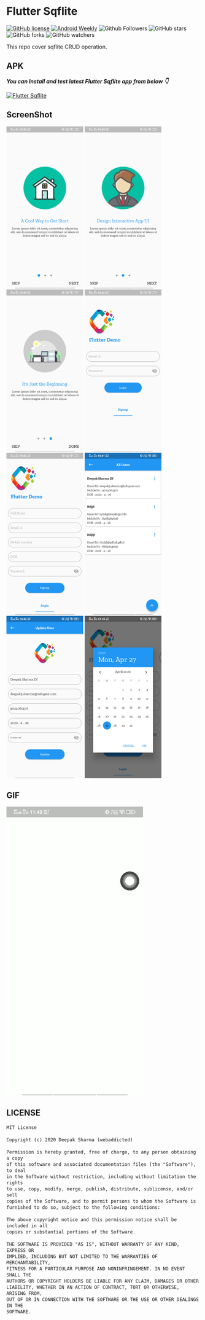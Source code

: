 # Flutter Sqflite

[![GitHub license](https://img.shields.io/badge/License-MIT-blue.svg)](LICENSE)
[![Android Weekly](https://img.shields.io/badge/Android%20Weekly-%23406-2CA3E6.svg?style=flat)](http://androidweekly.net/issues/issue-406)
![Github Followers](https://img.shields.io/github/followers/webaddicted?label=Follow&style=social)
![GitHub stars](https://img.shields.io/github/stars/webaddicted/Flutter-Sqflite?style=social)
![GitHub forks](https://img.shields.io/github/forks/webaddicted/Flutter-Sqflite?style=social)
![GitHub watchers](https://img.shields.io/github/watchers/webaddicted/Flutter-Sqflite?style=social)


This repo cover sqflite CRUD operation. 

## APK

***You can Install and test latest Flutter Sqflite app from below 👇***

[![Flutter Sqflite](https://img.shields.io/badge/Flutter%20Sqflite-Apk-brightgreen.svg?style=for-the-badge&logo=android)](https://github.com/webaddicted/Flutter-Sqflite/tree/master/apk/FlutterSqflite.apk)



## ScreenShot

<img src="screenshot/onboarding1.png" width="200">   <img src="screenshot/onboarding2.png" width="200">
<img src="screenshot/onboarding3.png" width="200">   <img src="screenshot/login.png" width="200">
<img src="screenshot/signup.png" width="200">   <img src="screenshot/home.jpg" width="200">
<img src="screenshot/update_user.jpg" width="200">   <img src="screenshot/dob.png" width="200">

GIF
-----------

![Demo screenshot](screenshot/video.gif "gif demo")




## LICENSE
```
MIT License

Copyright (c) 2020 Deepak Sharma (webaddicted)

Permission is hereby granted, free of charge, to any person obtaining a copy
of this software and associated documentation files (the "Software"), to deal
in the Software without restriction, including without limitation the rights
to use, copy, modify, merge, publish, distribute, sublicense, and/or sell
copies of the Software, and to permit persons to whom the Software is
furnished to do so, subject to the following conditions:

The above copyright notice and this permission notice shall be included in all
copies or substantial portions of the Software.

THE SOFTWARE IS PROVIDED "AS IS", WITHOUT WARRANTY OF ANY KIND, EXPRESS OR
IMPLIED, INCLUDING BUT NOT LIMITED TO THE WARRANTIES OF MERCHANTABILITY,
FITNESS FOR A PARTICULAR PURPOSE AND NONINFRINGEMENT. IN NO EVENT SHALL THE
AUTHORS OR COPYRIGHT HOLDERS BE LIABLE FOR ANY CLAIM, DAMAGES OR OTHER
LIABILITY, WHETHER IN AN ACTION OF CONTRACT, TORT OR OTHERWISE, ARISING FROM,
OUT OF OR IN CONNECTION WITH THE SOFTWARE OR THE USE OR OTHER DEALINGS IN THE
SOFTWARE.
```
